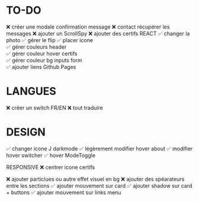 # TO-DO
❌ créer une modale confirmation message
❌ contact récupérer les messages
❌ ajouter un ScrollSpy
❌ ajouter des certifs REACT
✅ changer la photo
✅ gérer le flip
✅ placer icone  
✅ gérer couleurs header  
✅ gérer couleur hover certifs  
✅ gérer couleur bg inputs form   
✅ ajouter liens Github Pages 

# LANGUES
❌ créer un switch FR/EN
❌ tout traduire

# DESIGN
✅ changer icone J darkmode
✅ légèrement modifier hover about
✅ modifier hover switcher
✅ hover ModeToggle

RESPONSIVE
❌ centrer icone certifs

❌ ajouter particlues ou autre effet visuel en bg
❌ ajouter des spéarateurs entre les sections
✅ ajouter mouvement sur card
✅ ajouter shadow sur card + buttons
✅ ajouter mouvement sur links menu

